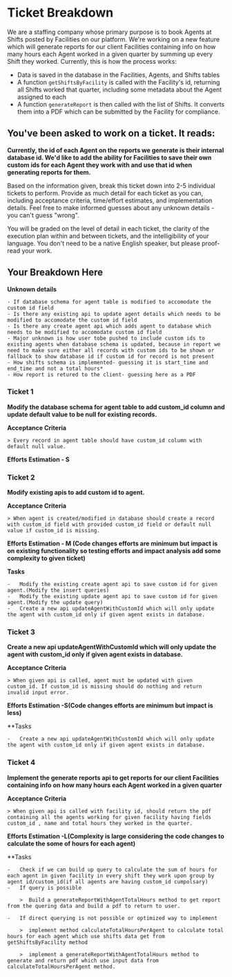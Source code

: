 # Ticket Breakdown
We are a staffing company whose primary purpose is to book Agents at Shifts posted by Facilities on our platform. We're working on a new feature which will generate reports for our client Facilities containing info on how many hours each Agent worked in a given quarter by summing up every Shift they worked. Currently, this is how the process works:

- Data is saved in the database in the Facilities, Agents, and Shifts tables
- A function `getShiftsByFacility` is called with the Facility's id, returning all Shifts worked that quarter, including some metadata about the Agent assigned to each
- A function `generateReport` is then called with the list of Shifts. It converts them into a PDF which can be submitted by the Facility for compliance.

## You've been asked to work on a ticket. It reads:

**Currently, the id of each Agent on the reports we generate is their internal database id. We'd like to add the ability for Facilities to save their own custom ids for each Agent they work with and use that id when generating reports for them.**


Based on the information given, break this ticket down into 2-5 individual tickets to perform. Provide as much detail for each ticket as you can, including acceptance criteria, time/effort estimates, and implementation details. Feel free to make informed guesses about any unknown details - you can't guess "wrong".


You will be graded on the level of detail in each ticket, the clarity of the execution plan within and between tickets, and the intelligibility of your language. You don't need to be a native English speaker, but please proof-read your work.

## Your Breakdown Here

**Unknown details**

    - If database schema for agent table is modified to accomodate the custom id field
    - Is there any existing api to update agent details which needs to be modified to accomodate the custom id field
    - Is there any create agent api which adds agent to database which needs to be modified to accomodate custom id field
    - Major unknown is how user tobe pushed to include custom ids to existing agents when database schema is updated, because in report we need to make sure either all records with custom ids to be shown or fallback to show database id if custom id for record is not present
    - How shifts schema is implemented- guessing it is start_time and end_time and not a total hours*
    - How report is retured to the client- guessing here as a PDF


### Ticket 1

**Modify the database schema for agent table to add custom_id column and update default value to be null for existing records.** 

**Acceptance Criteria**

    > Every record in agent table should have custom_id column with default null value.

**Efforts Estimation - S**



### Ticket 2

**Modify existing apis to add custom id to agent.**

**Acceptance Criteria**

    > When agent is created/modified in database should create a record with custom_id field with provided custom_id field or default null value if custom_id is missing.

**Efforts Estimation - M (Code changes efforts are minimum but impact is on existing functionality so testing efforts and impact analysis add some complexity to given ticket)**

**Tasks**

    -   Modify the existing create agent api to save custom id for given agent.(Modify the insert queries)
    -   Modify the existing update agent api to save custom id for given agent.(Modify the update query)
    -   Create a new api updateAgentWithCustomId which will only update the agent with custom_id only if given agent exists in database.

 
### Ticket 3

**Create a new api updateAgentWithCustomId which will only update the agent with custom_id only if given agent exists in database.**

**Acceptance Criteria**

    > When given api is called, agent must be updated with given custom_id. If custom_id is missing should do nothing and return invalid input error.

**Efforts Estimation -S(Code changes efforts are minimum but impact is less)**

**Tasks
    
    -   Create a new api updateAgentWithCustomId which will only update the agent with custom_id only if given agent exists in database.

### Ticket 4

**Implement the generate reports api to get reports for our client Facilities containing info on how many hours each Agent worked in a given quarter**

**Acceptance Criteria**

    > When given api is called with facility id, should return the pdf containing all the agents working for given facility having fields custom_id , name and total hours they worked in the quarter.

**Efforts Estimation -L(Complexity is large considering the code changes to calculate the some of hours for each agent)**

**Tasks
    
    -   Check if we can build up query to calculate the sum of hours for each agent in given facility in every shift they work upon group by agent id/custom_id(if all agents are having custom_id cumpolsary)
    -   If query is possible

        >  Build a generateReportWithAgentTotalHours method to get report from the quering data and build a pdf to return to user.

    -   If direct querying is not possible or optimized way to implement

        >  implement method calculateTotalHoursPerAgent to calculate total hours for each agent which use shifts data get from getShiftsByFacility method

        >  implement a generateReportWithAgentTotalHours method to generate and return pdf which use input data from calculateTotalHoursPerAgent method.

